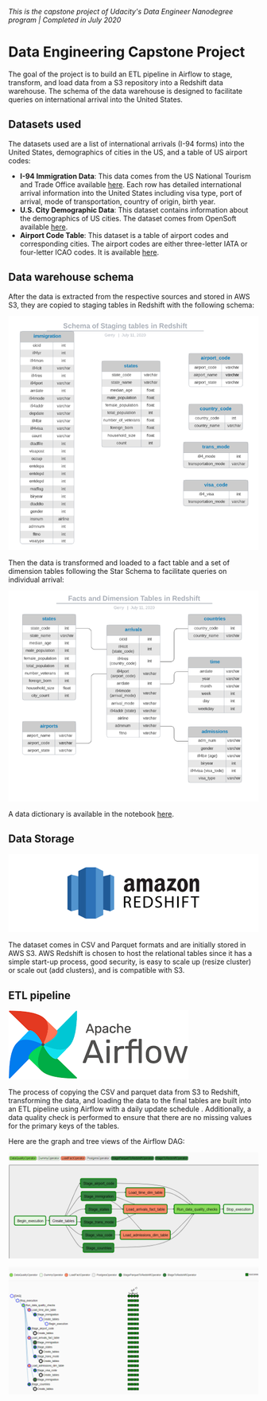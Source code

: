 _This is the capstone project of Udacity's Data Engineer Nanodegree program | Completed in July 2020_

# Data Engineering Capstone Project

The goal of the project is to build an ETL pipeline in Airflow to stage, transform, and load data from a S3 repository into a Redshift data warehouse. The schema of the data warehouse is designed to facilitate queries on international arrival into the United States. 

## Datasets used

The datasets used are a list of international arrivals (I-94 forms) into the United States, demographics of cities in the US, and a table of US airport codes:


- **I-94 Immigration Data**: This data comes from the US National Tourism and Trade Office available [here](https://travel.trade.gov/research/reports/i94/historical/2016.html). Each row has detailed international arrival information into the United States including visa type, port of arrival, mode of transportation, country of origin, birth year. 
- **U.S. City Demographic Data**: This dataset contains information about the demographics of US cities. The dataset comes from OpenSoft available [here](https://public.opendatasoft.com/explore/dataset/us-cities-demographics/export/). 
- **Airport Code Table**: This dataset is a table of airport codes and corresponding cities. The airport codes are either three-letter IATA or four-letter ICAO codes. It is available [here](https://datahub.io/core/airport-codes#data).


## Data warehouse schema

After the data is extracted from the respective sources and stored in AWS S3, they are copied to staging tables in Redshift with the following schema:

![Staging tables](images/staging_tables.png)


Then the data is transformed and loaded to a fact table and a set of dimension tables following the Star Schema to facilitate queries on individual arrival:

![Facts and dimension tables](images/fact_dimension_tables.png)

A data dictionary is available in the notebook [here](project_notebook.ipynb).

## Data Storage

![Redshift logo](images/amazon_redshift_logo1.png)

The dataset comes in CSV and Parquet formats and are initially stored in AWS S3. AWS Redshift is chosen to host the relational tables since it has a simple start-up process, good security, is easy to scale up (resize cluster) or scale out (add clusters), and is compatible with S3. 

## ETL pipeline

![Airflow logo](images/airflow-image1.png)

The process of copying the CSV and parquet data from S3 to Redshift, transforming the data, and loading the data to the final tables are built into an ETL pipeline using Airflow with a daily update schedule . Additionally, a data quality check is performed to ensure that there are no missing values for the primary keys of the tables. 


Here are the graph and tree views of the Airflow DAG:

![Graph DAG](images/dag_image.png)


![Tree DAG](images/success_dag.png)
